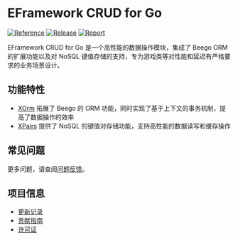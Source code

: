 # EFramework CRUD for Go

[![Reference](https://pkg.go.dev/badge/github.com/eframework-org/GO.CRUD.svg)](https://pkg.go.dev/github.com/eframework-org/GO.CRUD)
[![Release](https://img.shields.io/github/v/tag/eframework-org/GO.CRUD)](https://github.com/eframework-org/GO.CRUD/tags)
[![Report](https://goreportcard.com/badge/github.com/eframework-org/GO.CRUD)](https://goreportcard.com/report/github.com/eframework-org/GO.CRUD)

EFramework CRUD for Go 是一个高性能的数据操作模块，集成了 Beego ORM 的扩展功能以及对 NoSQL 键值存储的支持，专为游戏类等对性能和延迟有严格要求的业务场景设计。

## 功能特性

- [XOrm](XOrm/README.md) 拓展了 Beego 的 ORM 功能，同时实现了基于上下文的事务机制，提高了数据操作的效率
- [XPairs](XPairs/README.md) 提供了 NoSQL 的键值对存储功能，支持高性能的数据读写和缓存操作

## 常见问题

更多问题，请查阅[问题反馈](CONTRIBUTING.md#问题反馈)。

## 项目信息

- [更新记录](CHANGELOG.md)
- [贡献指南](CONTRIBUTING.md)
- [许可证](LICENSE)
